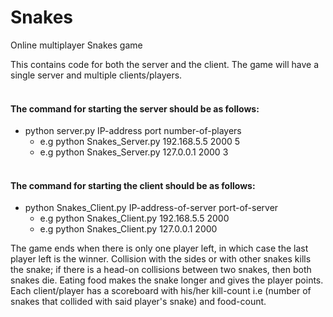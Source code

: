 # Snakes
Online multiplayer Snakes game

This contains code for both the server and the client. The game will have a single server and multiple clients/players.<br/><br/>
#### The command for starting the server should be as follows:
+ python server.py IP-address port number-of-players </br>
    - e.g python Snakes_Server.py 192.168.5.5 2000 5 <br/>
    - e.g python Snakes_Server.py 127.0.0.1 2000 3<br/><br/>
#### The command for starting the client should be as follows:
+ python Snakes_Client.py IP-address-of-server port-of-server<br/>
    - e.g python Snakes_Client.py 192.168.5.5 2000<br/>
    - e.g python Snakes_Client.py 127.0.0.1 2000<br/>

The game ends when there is only one player left, in which case the last player left is the winner. Collision with the sides or with other snakes kills the snake; if there is a head-on collisions between two snakes, then both snakes die. Eating food makes the snake longer and gives the player points. <br/>
Each client/player has a scoreboard with his/her kill-count i.e (number of snakes that collided with said player's snake) and food-count.
